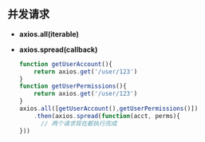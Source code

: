 ## 并发请求

* **axios.all(iterable)**

* **axios.spread(callback)**

  ```javascript
  function getUserAccount(){
      return axios.get('/user/123')
  }
  function getUserPermissions(){
      return axios.get('/user/123')
  }
  axios.all([getUserAccount(),getUserPermissions()])
      .then(axios.spread(function(acct, perms){
      	// 两个请求现在都执行完成
  }))
  ```
